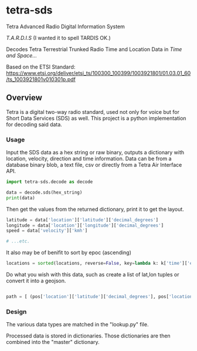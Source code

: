 # tetra-sds
Tetra Advanced Radio Digital Information System

*T.A.R.D.I.S*
(I wanted it to spell TARDIS OK.)

Decodes Tetra Terrestrial Trunked Radio Time and Location Data in *Time and Space...*

Based on the ETSI Standard:
https://www.etsi.org/deliver/etsi_ts/100300_100399/1003921801/01.03.01_60/ts_1003921801v010301p.pdf

## Overview
Tetra is a digital two-way radio standard, used not only for voice but for Short Data Services (SDS) as well. This project is a python implementation for decoding said data. 

### Usage
Input the SDS data as a hex string or raw binary, outputs a dictionary with location, velocity, direction and time information. Data can be from a database binary blob, a text file, csv or directly from a Tetra Air Interface API.

```python
import tetra-sds.decode as decode

data = decode.sds(hex_string)
print(data)
```

Then get the values from the returned dictionary, print it to get the layout.

```python
latitude = data['location']['latitude']['decimal_degrees']
longitude = data['location']['longitude']['decimal_degrees']
speed = data['velocity']['kmh']

# ...etc.
```

It also may be of benifit to sort by epoc (ascending)

```python
locations = sorted(locations, reverse=False, key=lambda k: k['time']['epoc']) 
```

Do what you wish with this data, such as create a list of lat,lon tuples or convert it into a geojson.

```python

path = [ (pos['location']['latitude']['decimal_degrees'], pos['location']['longitude']['decimal_degrees']) for pos in locations ]

```

### Design

The various data types are matched in the "lookup.py" file.

Processed data is stored in dictionaries. Those dictionaries are then combined into the "master" dictionary.
